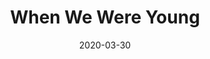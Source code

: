 --- 
layout: sheets-layout
title: "When We Were Young"
date: 2020-03-30
categories: arrangements
permalink: ":categories/:year/:month/:day/:title"
pdf-link: when-we-were-young-adele.pdf
pdf-lyric: #
yt-link: #
muse-link: https://musescore.com/user/28025112/scores/6052568
---